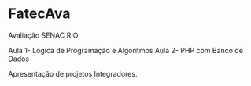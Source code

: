 # FatecAva
Avaliação SENAC RIO 

Aula 1- Logica de Programação e Algoritmos
Aula 2- PHP com Banco de Dados

Apresentação de projetos Integradores.
